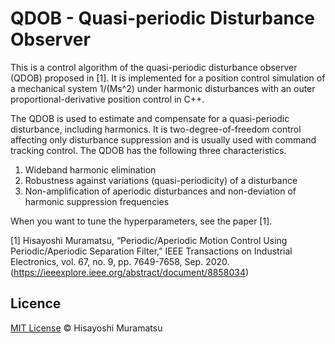 # QDOB - Quasi-periodic Disturbance Observer

This is a control algorithm of the quasi-periodic disturbance observer (QDOB) proposed in [1]. It is implemented for a position control simulation of a mechanical system 1/(Ms^2) under harmonic disturbances with an outer proportional-derivative position control in C++.

The QDOB is used to estimate and compensate for a quasi-periodic disturbance, including harmonics. It is two-degree-of-freedom control affecting only disturbance suppression and is usually used with command tracking control. The QDOB has the following three characteristics.

1. Wideband harmonic elimination
2. Robustness against variations (quasi-periodicity) of a disturbance
3. Non-amplification of aperiodic disturbances and non-deviation of harmonic suppression frequencies

When you want to tune the hyperparameters, see the paper [1].

[1] Hisayoshi Muramatsu, “Periodic/Aperiodic Motion Control Using Periodic/Aperiodic Separation Filter,” IEEE Transactions on Industrial Electronics, vol. 67, no. 9, pp. 7649-7658, Sep. 2020.
(https://ieeexplore.ieee.org/abstract/document/8858034)

## Licence

[MIT License](https://github.com/HisayoshiMuramatsu/PASF/blob/master/LICENSE) © Hisayoshi Muramatsu
